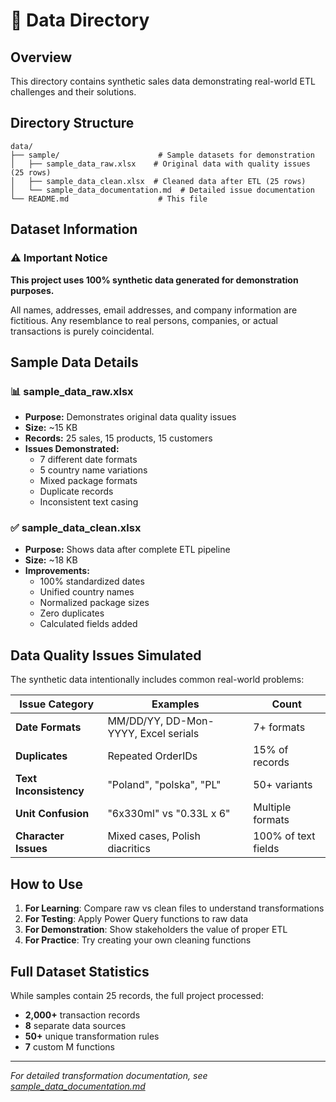 # 📁 Data Directory

## Overview

This directory contains synthetic sales data demonstrating real-world ETL challenges and their solutions.

## Directory Structure

```
data/
├── sample/                      # Sample datasets for demonstration
│   ├── sample_data_raw.xlsx    # Original data with quality issues (25 rows)
│   ├── sample_data_clean.xlsx  # Cleaned data after ETL (25 rows)
│   └── sample_data_documentation.md  # Detailed issue documentation
└── README.md                    # This file
```

## Dataset Information

### ⚠️ Important Notice
**This project uses 100% synthetic data generated for demonstration purposes.**

All names, addresses, email addresses, and company information are fictitious. Any resemblance to real persons, companies, or actual transactions is purely coincidental.

## Sample Data Details

### 📊 sample_data_raw.xlsx
- **Purpose:** Demonstrates original data quality issues
- **Size:** ~15 KB
- **Records:** 25 sales, 15 products, 15 customers
- **Issues Demonstrated:**
  - 7 different date formats
  - 5 country name variations
  - Mixed package formats
  - Duplicate records
  - Inconsistent text casing

### ✅ sample_data_clean.xlsx
- **Purpose:** Shows data after complete ETL pipeline
- **Size:** ~18 KB  
- **Improvements:**
  - 100% standardized dates
  - Unified country names
  - Normalized package sizes
  - Zero duplicates
  - Calculated fields added

## Data Quality Issues Simulated

The synthetic data intentionally includes common real-world problems:

| Issue Category | Examples | Count |
|---------------|----------|-------|
| **Date Formats** | MM/DD/YY, DD-Mon-YYYY, Excel serials | 7+ formats |
| **Duplicates** | Repeated OrderIDs | 15% of records |
| **Text Inconsistency** | "Poland", "polska", "PL" | 50+ variants |
| **Unit Confusion** | "6x330ml" vs "0.33L x 6" | Multiple formats |
| **Character Issues** | Mixed cases, Polish diacritics | 100% of text fields |

## How to Use

1. **For Learning**: Compare raw vs clean files to understand transformations
2. **For Testing**: Apply Power Query functions to raw data
3. **For Demonstration**: Show stakeholders the value of proper ETL
4. **For Practice**: Try creating your own cleaning functions

## Full Dataset Statistics

While samples contain 25 records, the full project processed:
- **2,000+** transaction records
- **8** separate data sources
- **50+** unique transformation rules
- **7** custom M functions

---

*For detailed transformation documentation, see [sample_data_documentation.md](sample/sample_data_documentation.md)*
